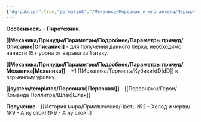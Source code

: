 ```yaml
---
{"dg-publish":true,"permalink":"/Механика/Персонаж и его анкета/Перки/Пиротехник/","noteIcon":"","created":"2025-09-07T13:19:29.396+03:00","updated":"2025-09-03T23:57:43.316+03:00"}
---
```


**Особенность** - **Пиротехник**.

**[[Механика/Причуды/Параметры/Подробнее/Параметры причуд/Описание\|Описание]]** - для получения данного перка, необходимо нанести 15+ урона от взрыва за 1 атаку.

**[[Механика/Причуды/Параметры/Подробнее/Параметры причуд/Механика\|Механика]]** - +1 [[Механика/Термины/Кубики/dD\|dD]] к взрывному уровну.

**[[system/templates/Персонаж\|Персонаж]]** - [[Персонажи/Герои/Команда Поллитра/Шлак\|Шлак]]

**Получение** - [[История мира/Приключения/Часть №2 - Холод и черви/№9 - А ну стой!\|№9 - А ну стой!]]